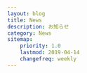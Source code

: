 ```yaml
---
layout: blog
title: News
description: お知らせ
category: News
sitemap:
    priority: 1.0
    lastmod: 2019-04-14
    changefreq: weekly
---
```

